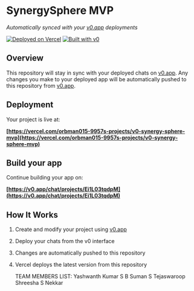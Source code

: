 # SynergySphere MVP

*Automatically synced with your [v0.app](https://v0.app) deployments*

[![Deployed on Vercel](https://img.shields.io/badge/Deployed%20on-Vercel-black?style=for-the-badge&logo=vercel)](https://vercel.com/orbman015-9957s-projects/v0-synergy-sphere-mvp)
[![Built with v0](https://img.shields.io/badge/Built%20with-v0.app-black?style=for-the-badge)](https://v0.app/chat/projects/Ei1L03tqdpM)

## Overview

This repository will stay in sync with your deployed chats on [v0.app](https://v0.app).
Any changes you make to your deployed app will be automatically pushed to this repository from [v0.app](https://v0.app).

## Deployment

Your project is live at:

**[https://vercel.com/orbman015-9957s-projects/v0-synergy-sphere-mvp](https://vercel.com/orbman015-9957s-projects/v0-synergy-sphere-mvp)**

## Build your app

Continue building your app on:

**[https://v0.app/chat/projects/Ei1L03tqdpM](https://v0.app/chat/projects/Ei1L03tqdpM)**

## How It Works

1. Create and modify your project using [v0.app](https://v0.app)
2. Deploy your chats from the v0 interface
3. Changes are automatically pushed to this repository
4. Vercel deploys the latest version from this repository

   TEAM MEMBERS LIST:
   Yashwanth Kumar S B
   Suman S
   Tejaswaroop
   Shreesha S Nekkar
